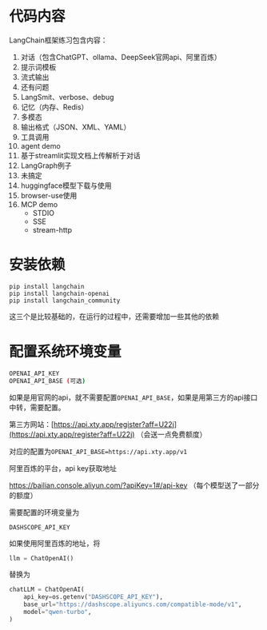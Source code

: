 
# 代码内容
LangChain框架练习包含内容：

1. 对话（包含ChatGPT、ollama、DeepSeek官网api、阿里百炼）
2. 提示词模板
3. 流式输出
4. 还有问题
5. LangSmit、verbose、debug
6. 记忆（内存、Redis）
7. 多模态
8. 输出格式（JSON、XML、YAML）
9. 工具调用
10. agent demo
11. 基于streamlit实现文档上传解析于对话
12. LangGraph例子
13. 未搞定
14. huggingface模型下载与使用
15. browser-use使用
16. MCP demo
    - STDIO
    - SSE
    - stream-http

# 安装依赖

```
pip install langchain
pip install langchain-openai
pip install langchain_community
```

这三个是比较基础的，在运行的过程中，还需要增加一些其他的依赖

# 配置系统环境变量

```bash
OPENAI_API_KEY
OPENAI_API_BASE (可选)
```

如果是用官网的api，就不需要配置`OPENAI_API_BASE`，如果是用第三方的api接口中转，需要配置。

第三方网站：[https://api.xty.app/register?aff=U22j](https://api.xty.app/register?aff=U22j) （会送一点免费额度）

对应的配置为`OPENAI_API_BASE=https://api.xty.app/v1`



阿里百炼的平台，api key获取地址

https://bailian.console.aliyun.com/?apiKey=1#/api-key （每个模型送了一部分的额度）

需要配置的环境变量为

```
DASHSCOPE_API_KEY
```

如果使用阿里百炼的地址，将

```python
llm = ChatOpenAI()
```
替换为
```python
chatLLM = ChatOpenAI(
    api_key=os.getenv("DASHSCOPE_API_KEY"),
    base_url="https://dashscope.aliyuncs.com/compatible-mode/v1",
    model="qwen-turbo",  
)
```